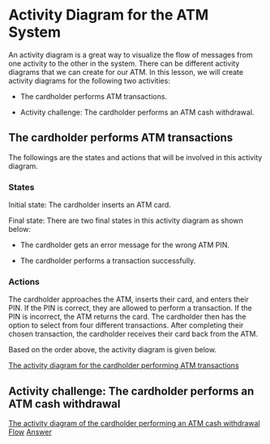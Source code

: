 # Activity Diagram for the ATM System
An activity diagram is a great way to visualize the flow of messages from one activity to the other in the system. There can be different activity diagrams that we can create for our ATM. In this lesson, we will create activity diagrams for the following two activities:

- The cardholder performs ATM transactions.

- Activity challenge: The cardholder performs an ATM cash withdrawal.

## The cardholder performs ATM transactions
The followings are the states and actions that will be involved in this activity diagram.

### States
Initial state: The cardholder inserts an ATM card.

Final state: There are two final states in this activity diagram as shown below:

- The cardholder gets an error message for the wrong ATM PIN.

- The cardholder performs a transaction successfully.

### Actions
The cardholder approaches the ATM, inserts their card, and enters their PIN. If the PIN is correct, they are allowed to perform a transaction. If the PIN is incorrect, the ATM returns the card. The cardholder then has the option to select from four different transactions. After completing their chosen transaction, the cardholder receives their card back from the ATM.

Based on the order above, the activity diagram is given below.

[The activity diagram for the cardholder performing ATM transactions](./activity.png)

## Activity challenge: The cardholder performs an ATM cash withdrawal

[The activity diagram of the cardholder performing an ATM cash withdrawal](./withdrawal.png)
[Flow](./flow.png)
[Answer](./answer.png)
